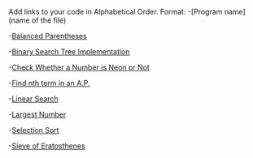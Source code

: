 Add links to your code in Alphabetical Order.
Format: -[Program name](name of the file)

-[Balanced Parentheses](balance_paranthesis.cpp)

-[Binary Search Tree Implementation](BinarySearchTree.cpp)

-[Check Whether a Number is Neon or Not](NeonNumber.cpp)

-[Find nth term in an A.P.](nth_term_ap.cpp)

-[Linear Search](linear_search.cpp)

-[Largest Number](largest_number.cpp)

-[Selection Sort](selection_sort.cpp)

-[Sieve of Eratosthenes](sieve_of_eratosthenes.cpp)

